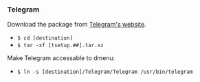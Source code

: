 ### Telegram

Download the package from [Telegram's website](https://desktop.telegram.org/).

- `$ cd [destination]`
- `$ tar -xf [tsetup.##].tar.xz`

Make Telegram accessable to dmenu: 

- `$ ln -s [destination]/Telegram/Telegram /usr/bin/telegram`

